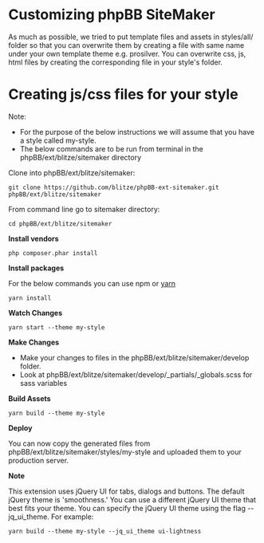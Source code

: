 # Customizing phpBB SiteMaker

As much as possible, we tried to put template files and assets in styles/all/ folder so that you can overwrite them by creating a file with same name under your own template theme e.g. prosilver.
You can overwrite css, js, html files by creating the corresponding file in your style's folder.

# Creating js/css files for your style

Note:
* For the purpose of the below instructions we will assume that you have a style called my-style.
* The below commands are to be run from terminal in the phpBB/ext/blitze/sitemaker directory

Clone into phpBB/ext/blitze/sitemaker:

    git clone https://github.com/blitze/phpBB-ext-sitemaker.git phpBB/ext/blitze/sitemaker

From command line go to sitemaker directory:

    cd phpBB/ext/blitze/sitemaker

**Install vendors**

    php composer.phar install

**Install packages**

For the below commands you can use npm or [yarn](https://yarnpkg.com)

	yarn install

**Watch Changes**

	yarn start --theme my-style

**Make Changes**

* Make your changes to files in the phpBB/ext/blitze/sitemaker/develop folder.
* Look at phpBB/ext/blitze/sitemaker/develop/_partials/_globals.scss for sass variables

**Build Assets**

	yarn build --theme my-style

**Deploy**

You can now copy the generated files from phpBB/ext/blitze/sitemaker/styles/my-style and uploaded them to your production server.

**Note**

This extension uses jQuery UI for tabs, dialogs and buttons. 
The default jQuery theme is 'smoothness.' You can use a different jQuery UI theme that best fits your theme.
You can specify the jQuery UI theme using the flag --jq_ui_theme. For example:

	yarn build --theme my-style --jq_ui_theme ui-lightness
